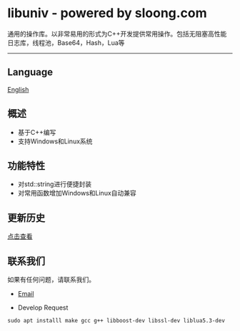 # libuniv - powered by sloong.com
通用的操作库。以非常易用的形式为C++开发提供常用操作。包括无阻塞高性能日志库，线程池，Base64，Hash，Lua等

***
## Language 
[English](https://github.com/soaringloong/sloongnet/blob/develop/README_EN.md)

## 概述
* 基于C++编写
* 支持Windows和Linux系统


## 功能特性
* 对std::string进行便捷封装
* 对常用函数增加Windows和Linux自动兼容

## 更新历史
[点击查看](https://git.sloong.com/public/library/src/master/ChangeLog.md)

## 联系我们
如果有任何问题，请联系我们。

* [Email](wcb@sloong.com)

* Develop Request
```
sudo apt installl make gcc g++ libboost-dev libssl-dev liblua5.3-dev
```